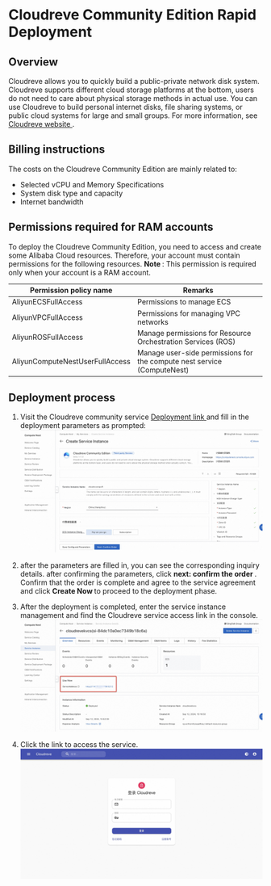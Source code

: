<h1>Cloudreve Community Edition Rapid Deployment </h1>

<h2> Overview </h2>

<p>Cloudreve allows you to quickly build a public-private network disk system. Cloudreve supports different cloud storage platforms at the bottom, users do not need to care about physical storage methods in actual use. You can use Cloudreve to build personal internet disks, file sharing systems, or public cloud systems for large and small groups. For more information, see <a href = "https://docs.cloudreve.org/">Cloudreve website </a>. </p>

<h2> Billing instructions </h2>

<p> The costs on the Cloudreve Community Edition are mainly related to:</p>

<ul>
<li> Selected vCPU and Memory Specifications </li>
<li> System disk type and capacity </li>
<li> Internet bandwidth </li>
</ul>

<h2> Permissions required for RAM accounts </h2>

<p> To deploy the Cloudreve Community Edition, you need to access and create some Alibaba Cloud resources. Therefore, your account must contain permissions for the following resources.
<strong> Note </strong>: This permission is required only when your account is a RAM account. </p>

<table>
<thead>
<tr>
<th> Permission policy name </th>
<th> Remarks </th>
</tr>
</thead>
<tbody>
<tr>
<td>AliyunECSFullAccess</td>
<td> Permissions to manage ECS </td>
</tr>
<tr>
<td>AliyunVPCFullAccess</td>
<td> Permissions for managing VPC networks </td>
</tr>
<tr>
<td>AliyunROSFullAccess</td>
<td> Manage permissions for Resource Orchestration Services (ROS) </td>
</tr>
<tr>
<td>AliyunComputeNestUserFullAccess</td>
<td> Manage user-side permissions for the compute nest service (ComputeNest) </td>
</tr>
</tbody>
</table>

<h2> Deployment process </h2>

<ol>
<li><p> Visit the Cloudreve community service <a href = "https://computenest.console.aliyun.com/service/instance/create/cn-hangzhou?type=user&ServiceId=service-a47e56f0ea9f460d8d33"> Deployment link </a> and fill in the deployment parameters as prompted:
<img src="en_1.jpg" alt="image.png" /></p></li>
<li><p> after the parameters are filled in, you can see the corresponding inquiry details. after confirming the parameters, click <strong> next: confirm the order </strong>. Confirm that the order is complete and agree to the service agreement and click <strong> Create Now </strong> to proceed to the deployment phase. </p></li>
<li><p> After the deployment is completed, enter the service instance management and find the Cloudreve service access link in the console.
<img src="en_2.jpg" alt="image.png" /></p></li>
<li><p> Click the link to access the service.
<img src="3.jpg" alt="image.png" /></p></li>
</ol>
